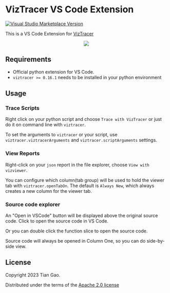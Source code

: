 # VizTracer VS Code Extension

[![Visual Studio Marketplace Version](https://img.shields.io/visual-studio-marketplace/v/gaogaotiantian.viztracer-vscode?logo=visual-studio)](https://marketplace.visualstudio.com/items?itemName=gaogaotiantian.viztracer-vscode)


This is a VS Code Extension for [VizTracer](https://github.com/gaogaotiantian/viztracer)

<p align="center">
    <img src="https://github.com/gaogaotiantian/viztracer-vscode/raw/master/assets/demo.gif" />
</p>

## Requirements

* Official python extension for VS Code.
* `viztracer >= 0.16.1` needs to be installed in your python environment

## Usage

### Trace Scripts

Right click on your python script and choose `Trace with VizTracer` or just do it
on command line with `viztracer`.

To set the arguments to `viztracer` or your script, use `viztracer.viztracerArguments`
and `viztracer.scriptArguments` settings.

### View Reports

Right-click on your `json` report in the file explorer, choose `View with vizviewer`.

You can configure which column(tab group) will be used to hold the viewer tab with `viztracer.openTabOn`.
The default is `Always New`, which always creates a new column for the viewer tab.

### Source code explorer

An "Open in VSCode" button will be displayed above the original source code. Click to open the source code in VS Code.

Or you can double click the function slice to open the source code.

Source code will always be opened in Column One, so you can do side-by-side view.

## License

Copyright 2023 Tian Gao.

Distributed under the terms of the [Apache 2.0 license](https://github.com/gaogaotiantian/viztracer-vscode/blob/master/LICENSE)
